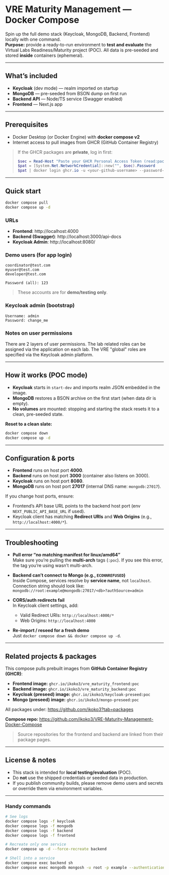 # VRE Maturity Management — Docker Compose

Spin up the full demo stack (Keycloak, MongoDB, Backend, Frontend) locally with one command.  
**Purpose:** provide a ready-to-run environment to **test and evaluate** the Virtual Labs Readiness/Maturity project (POC). All data is pre-seeded and stored **inside** containers (ephemeral).

---

## What’s included

- **Keycloak** (dev mode) — realm imported on startup
- **MongoDB** — pre-seeded from BSON dump on first run
- **Backend API** — Node/TS service (Swagger enabled)
- **Frontend** — Next.js app

---

## Prerequisites

- Docker Desktop (or Docker Engine) with **docker compose v2**
- Internet access to pull images from GHCR (GitHub Container Registry)

> If the GHCR packages are **private**, log in first:
>
> ```powershell
> $sec = Read-Host "Paste your GHCR Personal Access Token (read:packages)" -AsSecureString
> $pat = [System.Net.NetworkCredential]::new("", $sec).Password
> $pat | docker login ghcr.io -u <your-github-username> --password-stdin
> ```

---

## Quick start

```bash
docker compose pull
docker compose up -d
```

### URLs

- **Frontend**: http://localhost:4000  
- **Backend (Swagger)**: http://localhost:3000/api-docs  
- **Keycloak Admin**: http://localhost:8080/

### Demo users (for app login)

```
coordinator@test.com
myuser@test.com
developer@test.com
```
```
Password (all): 123
```

> These accounts are for **demo/testing only**. 

### Keycloak admin (bootstrap)

```
Username: admin
Password: change_me
```

### Notes on user permissions

There are 2 layers of user permissions. The lab related roles can be assigned via the application on each lab. The VRE "global" roles are specified via the Keycloak admin platform. 

---

## How it works (POC mode)

- **Keycloak** starts in `start-dev` and imports realm JSON embedded in the image.
- **MongoDB** restores a BSON archive on the first start (when data dir is empty).
- **No volumes** are mounted: stopping and starting the stack resets it to a clean, pre-seeded state.

**Reset to a clean slate:**
```bash
docker compose down
docker compose up -d
```

---

## Configuration & ports

- **Frontend** runs on host port **4000**.
- **Backend** runs on host port **3000** (container also listens on 3000).
- **Keycloak** runs on host port **8080**.
- **MongoDB** runs on host port **27017** (internal DNS name: `mongodb:27017`).

If you change host ports, ensure:
- Frontend’s API base URL points to the backend host port (env `NEXT_PUBLIC_API_BASE_URL` if used).
- Keycloak client has matching **Redirect URIs** and **Web Origins** (e.g., `http://localhost:4000/*`).

---

## Troubleshooting

- **Pull error “no matching manifest for linux/amd64”**  
  Make sure you’re pulling the **multi-arch** tags (`:poc`). If you see this error, the tag you’re using wasn’t multi-arch.

- **Backend can’t connect to Mongo (e.g., `ECONNREFUSED`)**  
  Inside Compose, services resolve by **service name**, not `localhost`.  
  Connection string should look like:  
  `mongodb://root:example@mongodb:27017/<db>?authSource=admin`

- **CORS/auth redirects fail**  
  In Keycloak client settings, add:
  - Valid Redirect URIs: `http://localhost:4000/*`
  - Web Origins: `http://localhost:4000`

- **Re-import / reseed for a fresh demo**  
  Just `docker compose down && docker compose up -d`.

---

## Related projects & packages

This compose pulls prebuilt images from **GitHub Container Registry (GHCR)**:

- **Frontend image:** `ghcr.io/ikoko3/vre_maturity_frontend:poc`  
- **Backend image:** `ghcr.io/ikoko3/vre_maturity_backend:poc`  
- **Keycloak (preseed) image:** `ghcr.io/ikoko3/keycloak-preseed:poc`  
- **Mongo (preseed) image:** `ghcr.io/ikoko3/mongo-preseed:poc`

All packages under: https://github.com/ikoko3?tab=packages

**Compose repo:** https://github.com/ikoko3/VRE-Maturity-Management-Docker-Compose

> Source repositories for the frontend and backend are linked from their package pages.

---

## License & notes

- This stack is intended for **local testing/evaluation** (POC).  
- Do **not** use the shipped credentials or seeded data in production.  
- If you publish community builds, please remove demo users and secrets or override them via environment variables.

---

### Handy commands

```bash
# See logs
docker compose logs -f keycloak
docker compose logs -f mongodb
docker compose logs -f backend
docker compose logs -f frontend

# Recreate only one service
docker compose up -d --force-recreate backend

# Shell into a service
docker compose exec backend sh
docker compose exec mongodb mongosh -u root -p example --authenticationDatabase admin
```
